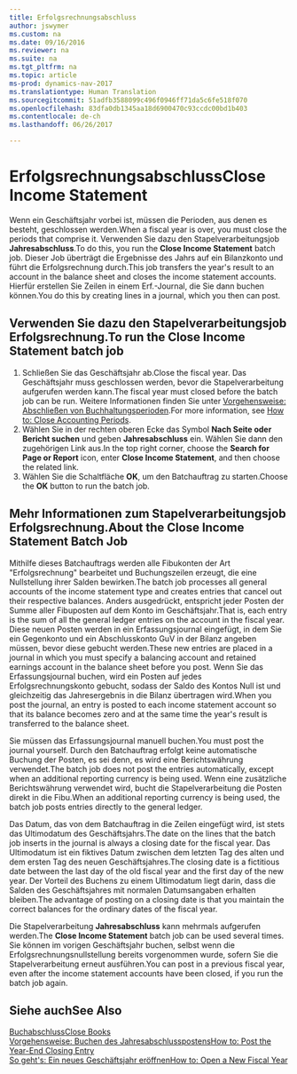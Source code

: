 ```yaml
---
title: Erfolgsrechnungsabschluss
author: jswymer
ms.custom: na
ms.date: 09/16/2016
ms.reviewer: na
ms.suite: na
ms.tgt_pltfrm: na
ms.topic: article
ms-prod: dynamics-nav-2017
ms.translationtype: Human Translation
ms.sourcegitcommit: 51adfb3588099c496f0946ff71da5c6fe518f070
ms.openlocfilehash: 83dfa0db1345aa18d6900470c93ccdc00bd1b403
ms.contentlocale: de-ch
ms.lasthandoff: 06/26/2017

---
```

# <a name="close-income-statement"></a><span data-ttu-id="9dbf8-102">Erfolgsrechnungsabschluss</span><span class="sxs-lookup"><span data-stu-id="9dbf8-102">Close Income Statement</span></span>
<span data-ttu-id="9dbf8-103">Wenn ein Geschäftsjahr vorbei ist, müssen die Perioden, aus denen es besteht, geschlossen werden.</span><span class="sxs-lookup"><span data-stu-id="9dbf8-103">When a fiscal year is over, you must close the periods that comprise it.</span></span> <span data-ttu-id="9dbf8-104">Verwenden Sie dazu den Stapelverarbeitungsjob **Jahresabschluss**.</span><span class="sxs-lookup"><span data-stu-id="9dbf8-104">To do this, you run the **Close Income Statement** batch job.</span></span> <span data-ttu-id="9dbf8-105">Dieser Job überträgt die Ergebnisse des Jahrs auf ein Bilanzkonto und führt die Erfolgsrechnung durch.</span><span class="sxs-lookup"><span data-stu-id="9dbf8-105">This job transfers the year's result to an account in the balance sheet and closes the income statement accounts.</span></span> <span data-ttu-id="9dbf8-106">Hierfür erstellen Sie Zeilen in einem Erf.-Journal, die Sie dann buchen können.</span><span class="sxs-lookup"><span data-stu-id="9dbf8-106">You do this by creating lines in a journal, which you then can post.</span></span>

## <a name="to-run-the-close-income-statement-batch-job"></a><span data-ttu-id="9dbf8-107">Verwenden Sie dazu den Stapelverarbeitungsjob Erfolgsrechnung.</span><span class="sxs-lookup"><span data-stu-id="9dbf8-107">To run the Close Income Statement batch job</span></span>
1. <span data-ttu-id="9dbf8-108">Schließen Sie das Geschäftsjahr ab.</span><span class="sxs-lookup"><span data-stu-id="9dbf8-108">Close the fiscal year.</span></span> <span data-ttu-id="9dbf8-109">Das Geschäftsjahr muss geschlossen werden, bevor die Stapelverarbeitung aufgerufen werden kann.</span><span class="sxs-lookup"><span data-stu-id="9dbf8-109">The fiscal year must closed before the batch job can be run.</span></span> <span data-ttu-id="9dbf8-110">Weitere Informationen finden Sie unter [Vorgehensweise: Abschließen von Buchhaltungsperioden](year-close-account-periods.md).</span><span class="sxs-lookup"><span data-stu-id="9dbf8-110">For more information, see [How to: Close Accounting Periods](year-close-account-periods.md).</span></span>
2. <span data-ttu-id="9dbf8-111">Wählen Sie in der rechten oberen Ecke das Symbol **Nach Seite oder Bericht suchen** und geben **Jahresabschluss** ein. Wählen Sie dann den zugehörigen Link aus.</span><span class="sxs-lookup"><span data-stu-id="9dbf8-111">In the top right corner, choose the **Search for Page or Report** icon, enter **Close Income Statement**, and then choose the related link.</span></span>
3. <span data-ttu-id="9dbf8-112">Wählen Sie die Schaltfläche **OK**, um den Batchauftrag zu starten.</span><span class="sxs-lookup"><span data-stu-id="9dbf8-112">Choose the **OK** button to run the batch job.</span></span>

## <a name="about-the-close-income-statement-batch-job"></a><span data-ttu-id="9dbf8-113">Mehr Informationen zum Stapelverarbeitungsjob Erfolgsrechnung.</span><span class="sxs-lookup"><span data-stu-id="9dbf8-113">About the Close Income Statement Batch Job</span></span>
<span data-ttu-id="9dbf8-114">Mithilfe dieses Batchauftrags werden alle Fibukonten der Art "Erfolgsrechnung" bearbeitet und Buchungszeilen erzeugt, die eine Nullstellung ihrer Salden bewirken.</span><span class="sxs-lookup"><span data-stu-id="9dbf8-114">The batch job processes all general accounts of the income statement type and creates entries that cancel out their respective balances.</span></span> <span data-ttu-id="9dbf8-115">Anders ausgedrückt, entspricht jeder Posten der Summe aller Fibuposten auf dem Konto im Geschäftsjahr.</span><span class="sxs-lookup"><span data-stu-id="9dbf8-115">That is, each entry is the sum of all the general ledger entries on the account in the fiscal year.</span></span> <span data-ttu-id="9dbf8-116">Diese neuen Posten werden in ein Erfassungsjournal eingefügt, in dem Sie ein Gegenkonto und ein Abschlusskonto GuV in der Bilanz angeben müssen, bevor diese gebucht werden.</span><span class="sxs-lookup"><span data-stu-id="9dbf8-116">These new entries are placed in a journal in which you must specify a balancing account and retained earnings account in the balance sheet before you post.</span></span> <span data-ttu-id="9dbf8-117">Wenn Sie das Erfassungsjournal buchen, wird ein Posten auf jedes Erfolgsrechnungskonto gebucht, sodass der Saldo des Kontos Null ist und gleichzeitig das Jahresergebnis in die Bilanz übertragen wird.</span><span class="sxs-lookup"><span data-stu-id="9dbf8-117">When you post the journal, an entry is posted to each income statement account so that its balance becomes zero and at the same time the year's result is transferred to the balance sheet.</span></span>

<span data-ttu-id="9dbf8-118">Sie müssen das Erfassungsjournal manuell buchen.</span><span class="sxs-lookup"><span data-stu-id="9dbf8-118">You must post the journal yourself.</span></span> <span data-ttu-id="9dbf8-119">Durch den Batchauftrag erfolgt keine automatische Buchung der Posten, es sei denn, es wird eine Berichtswährung verwendet.</span><span class="sxs-lookup"><span data-stu-id="9dbf8-119">The batch job does not post the entries automatically, except when an additional reporting currency is being used.</span></span> <span data-ttu-id="9dbf8-120">Wenn eine zusätzliche Berichtswährung verwendet wird, bucht die Stapelverarbeitung die Posten direkt in die Fibu.</span><span class="sxs-lookup"><span data-stu-id="9dbf8-120">When an additional reporting currency is being used, the batch job posts entries directly to the general ledger.</span></span>

<span data-ttu-id="9dbf8-121">Das Datum, das von dem Batchauftrag in die Zeilen eingefügt wird, ist stets das Ultimodatum des Geschäftsjahrs.</span><span class="sxs-lookup"><span data-stu-id="9dbf8-121">The date on the lines that the batch job inserts in the journal is always a closing date for the fiscal year.</span></span> <span data-ttu-id="9dbf8-122">Das Ultimodatum ist ein fiktives Datum zwischen dem letzten Tag des alten und dem ersten Tag des neuen Geschäftsjahres.</span><span class="sxs-lookup"><span data-stu-id="9dbf8-122">The closing date is a fictitious date between the last day of the old fiscal year and the first day of the new year.</span></span> <span data-ttu-id="9dbf8-123">Der Vorteil des Buchens zu einem Ultimodatum liegt darin, dass die Salden des Geschäftsjahres mit normalen Datumsangaben erhalten bleiben.</span><span class="sxs-lookup"><span data-stu-id="9dbf8-123">The advantage of posting on a closing date is that you maintain the correct balances for the ordinary dates of the fiscal year.</span></span>

<span data-ttu-id="9dbf8-124">Die Stapelverarbeitung **Jahresabschluss** kann mehrmals aufgerufen werden.</span><span class="sxs-lookup"><span data-stu-id="9dbf8-124">The **Close Income Statement** batch job can be used several times.</span></span> <span data-ttu-id="9dbf8-125">Sie können im vorigen Geschäftsjahr buchen, selbst wenn die Erfolgsrechnungsnullstellung bereits vorgenommen wurde, sofern Sie die Stapelverarbeitung erneut ausführen.</span><span class="sxs-lookup"><span data-stu-id="9dbf8-125">You can post in a previous fiscal year, even after the income statement accounts have been closed, if you run the batch job again.</span></span>

## <a name="see-also"></a><span data-ttu-id="9dbf8-126">Siehe auch</span><span class="sxs-lookup"><span data-stu-id="9dbf8-126">See Also</span></span>
[<span data-ttu-id="9dbf8-127">Buchabschluss</span><span class="sxs-lookup"><span data-stu-id="9dbf8-127">Close Books</span></span>](year-close-books.md)  
[<span data-ttu-id="9dbf8-128">Vorgehensweise: Buchen des Jahresabschlusspostens</span><span class="sxs-lookup"><span data-stu-id="9dbf8-128">How to: Post the Year-End Closing Entry</span></span>](year-how-post-year-end-close-entry.md)  
[<span data-ttu-id="9dbf8-129">So geht's: Ein neues Geschäftsjahr eröffnen</span><span class="sxs-lookup"><span data-stu-id="9dbf8-129">How to: Open a New Fiscal Year</span></span>](finance-setup-how-open-new-fiscal-year.md)

